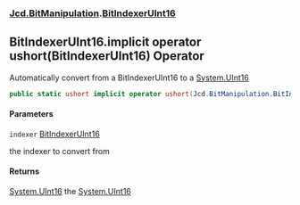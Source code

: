 ### [Jcd.BitManipulation](Jcd.BitManipulation.md 'Jcd.BitManipulation').[BitIndexerUInt16](Jcd.BitManipulation.BitIndexerUInt16.md 'Jcd.BitManipulation.BitIndexerUInt16')

## BitIndexerUInt16.implicit operator ushort(BitIndexerUInt16) Operator

Automatically convert from a BitIndexerUInt16 to
a [System.UInt16](https://docs.microsoft.com/en-us/dotnet/api/System.UInt16 'System.UInt16')

```csharp
public static ushort implicit operator ushort(Jcd.BitManipulation.BitIndexerUInt16 indexer);
```
#### Parameters

<a name='Jcd.BitManipulation.BitIndexerUInt16.op_Implicitushort(Jcd.BitManipulation.BitIndexerUInt16).indexer'></a>

`indexer` [BitIndexerUInt16](Jcd.BitManipulation.BitIndexerUInt16.md 'Jcd.BitManipulation.BitIndexerUInt16')

the indexer to convert from

#### Returns
[System.UInt16](https://docs.microsoft.com/en-us/dotnet/api/System.UInt16 'System.UInt16')
the [System.UInt16](https://docs.microsoft.com/en-us/dotnet/api/System.UInt16 'System.UInt16')